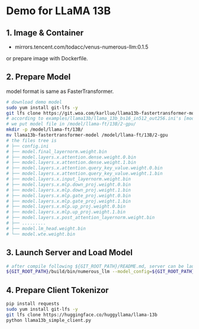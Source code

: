 # Demo for LLaMA 13B

## 1. Image & Container

 - mirrors.tencent.com/todacc/venus-numerous-llm:0.1.5

or prepare image with Dockerfile.

## 2. Prepare Model

model format is same as FasterTransformer.

```bash
# download demo model
sudo yum install git-lfs -y
git lfs clone https://git.woa.com/karlluo/llama13b-fastertransformer-model.git
# according to examples/llama13b/llama_13b_bs16_in512_out256.ini's [model_dir] section
# we put model file in /model/llama-ft/13B/2-gpu/
mkdir -p /model/llama-ft/13B/
mv llama13b-fastertransformer-model /model/llama-ft/13B/2-gpu
# the files tree is
# ├── config.ini
# ├── model.final_layernorm.weight.bin
# ├── model.layers.x.attention.dense.weight.0.bin
# ├── model.layers.x.attention.dense.weight.1.bin
# ├── model.layers.x.attention.query_key_value.weight.0.bin
# ├── model.layers.x.attention.query_key_value.weight.1.bin
# ├── model.layers.x.input_layernorm.weight.bin
# ├── model.layers.x.mlp.down_proj.weight.0.bin
# ├── model.layers.x.mlp.down_proj.weight.1.bin
# ├── model.layers.x.mlp.gate_proj.weight.0.bin
# ├── model.layers.x.mlp.gate_proj.weight.1.bin
# ├── model.layers.x.mlp.up_proj.weight.0.bin
# ├── model.layers.x.mlp.up_proj.weight.1.bin
# ├── model.layers.x.post_attention_layernorm.weight.bin
# ├── .........
# ├── model.lm_head.weight.bin
# └── model.wte.weight.bin
```

## 3. Launch Server and Load Model

```bash
# after compile following ${GIT_ROOT_PATH}/README.md, server can be launch with following command line
${GIT_ROOT_PATH}/build/bin/numerous_llm --model_config=${GIT_ROOT_PATH}/examples/llama13b/llama_13b_bs16_in512_out256.ini --host=0.0.0.0 --port=8080
```

## 4. Prepare Client Tokenizor

```bash
pip install requests
sudo yum install git-lfs -y
git lfs clone https://huggingface.co/huggyllama/llama-13b
python llama13b_simple_client.py
```
